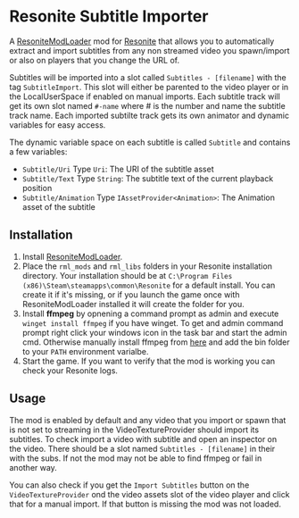 Resonite Subtitle Importer
===========

A [ResoniteModLoader](https://github.com/resonite-modding-group/ResoniteModLoader) mod for [Resonite](https://resonite.com/) that allows you to automatically extract and import subtitles from any non streamed video you spawn/import or also on players that you change the URL of.

Subtitles will be imported into a slot called `Subtitles - [filename]` with the tag `SubtitleImport`. This slot will either be parented to the video player or in the LocalUserSpace if enabled on manual imports. Each subtitle track will get its own slot named `#-name` where # is the number and name the subtitle track name. Each imported subtilte track gets its own animator and dynamic variables for easy access.

The dynamic variable space on each subtitle is called `Subtitle` and contains a few variables:
 * `Subtitle/Uri` Type `Uri`: The URI of the subtitle asset
 * `Subtitle/Text` Type `String`: The subtitle text of the current playback position
 * `Subtitle/Animation` Type `IAssetProvider<Animation>`: The Animation asset of the subtitle


## Installation
1. Install [ResoniteModLoader](https://github.com/resonite-modding-group/ResoniteModLoader).
2. Place the `rml_mods` and `rml_libs` folders in your Resonite installation directory. Your installation should be at `C:\Program Files (x86)\Steam\steamapps\common\Resonite` for a default install. You can create it if it's missing, or if you launch the game once with ResoniteModLoader installed it will create the folder for you.
3.  Install **ffmpeg** by opnening a command prompt as admin and execute `winget install ffmpeg` if you have winget. To get and admin command prompt right click your windows icon in the task bar and start the admin cmd. Otherwise manually install ffmpeg from [here](https://www.gyan.dev/ffmpeg/builds/#release-builds) and add the bin folder to your `PATH` environment varialbe.
3. Start the game. If you want to verify that the mod is working you can check your Resonite logs.

## Usage

The mod is enabled by default and any video that you import or spawn that is not set to streaming in the VideoTextureProvider should import its subtitles. To check import a video with subtitle and open an inspector on the video. There should be a slot named `Subtitles - [filename]` in their with the subs. If not the mod may not be able to find ffmpeg or fail in another way.

You can also check if you get the `Import Subtitles` button on the `VideoTextureProvider` ond the video assets slot of the video player and click that for a manual import. If that button is missing the mod was not loaded.

